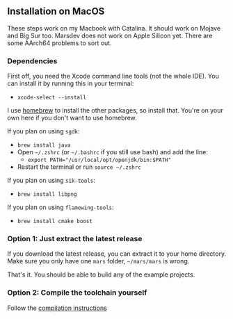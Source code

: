 ## Installation on MacOS

These steps work on my Macbook with Catalina. It should work on Mojave and Big Sur too.
Marsdev does not work on Apple Silicon yet. There are some AArch64 problems to sort out.


### Dependencies

First off, you need the Xcode command line tools (not the whole IDE).
You can install it by running this in your terminal:
 - `xcode-select --install`

I use [homebrew](https://brew.sh/) to install the other packages, so install that.
You're on your own here if you don't want to use homebrew.

If you plan on using `sgdk`:
 - `brew install java`
 - Open `~/.zshrc` (or `~/.bashrc` if you still use bash) and add the line:
   - `export PATH="/usr/local/opt/openjdk/bin:$PATH"`
 - Restart the terminal or run `source ~/.zshrc`

If you plan on using `sik-tools`:
 - `brew install libpng`

If you plan on using `flamewing-tools`:
 - `brew install cmake boost`


### Option 1: Just extract the latest release

If you download the latest release, you can extract it to your home directory.
Make sure you only have one `mars` folder, `~/mars/mars` is wrong.

That's it. You should be able to build any of the example projects.


### Option 2: Compile the toolchain yourself

Follow the [compilation instructions](compiling.md)
